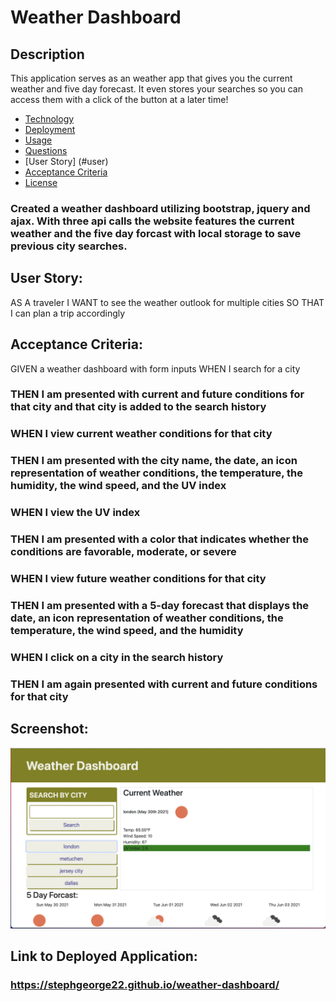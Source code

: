 # Weather Dashboard

## Description
This application serves as an weather app that gives you the current weather and five day forecast. It even stores your searches so you can access them with a click of the button at a later time!

* [Technology](#technology)
* [Deployment](#deployment)
* [Usage](#usage)
* [Questions](#questions)
* [User Story] (#user)
* [Acceptance Criteria](#acceptance)
* [License](#license)

### Created a weather dashboard utilizing bootstrap, jquery and ajax. With three api calls the website features the current weather and the five day forcast with local storage to save previous city searches.

## User Story:
AS A traveler
I WANT to see the weather outlook for multiple cities
SO THAT I can plan a trip accordingly

## Acceptance Criteria:
GIVEN a weather dashboard with form inputs
WHEN I search for a city
### THEN I am presented with current and future conditions for that city and that city is added to the search history
### WHEN I view current weather conditions for that city
### THEN I am presented with the city name, the date, an icon representation of weather conditions, the temperature, the humidity, the wind speed, and the UV index
### WHEN I view the UV index
### THEN I am presented with a color that indicates whether the conditions are favorable, moderate, or severe
### WHEN I view future weather conditions for that city
### THEN I am presented with a 5-day forecast that displays the date, an icon representation of weather conditions, the temperature, the wind speed, and the humidity
### WHEN I click on a city in the search history
### THEN I am again presented with current and future conditions for that city

## Screenshot:
<img src="./assets/images/website.png" alt="website screenshot" />

## Link to Deployed Application:
### https://stephgeorge22.github.io/weather-dashboard/
